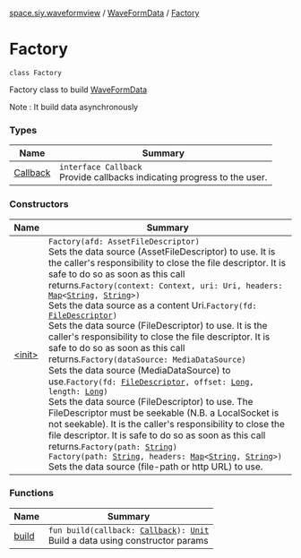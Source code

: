 [space.siy.waveformview](../../index.md) / [WaveFormData](../index.md) / [Factory](./index.md)

# Factory

`class Factory`

Factory class to build [WaveFormData](../index.md)

Note : It build data asynchronously

### Types

| Name | Summary |
|---|---|
| [Callback](-callback/index.md) | `interface Callback`<br>Provide callbacks indicating progress to the user. |

### Constructors

| Name | Summary |
|---|---|
| [&lt;init&gt;](-init-.md) | `Factory(afd: AssetFileDescriptor)`<br>Sets the data source (AssetFileDescriptor) to use. It is the caller's responsibility to close the file descriptor. It is safe to do so as soon as this call returns.`Factory(context: Context, uri: Uri, headers: `[`Map`](https://kotlinlang.org/api/latest/jvm/stdlib/kotlin.collections/-map/index.html)`<`[`String`](https://kotlinlang.org/api/latest/jvm/stdlib/kotlin/-string/index.html)`, `[`String`](https://kotlinlang.org/api/latest/jvm/stdlib/kotlin/-string/index.html)`>)`<br>Sets the data source as a content Uri.`Factory(fd: `[`FileDescriptor`](http://docs.oracle.com/javase/6/docs/api/java/io/FileDescriptor.html)`)`<br>Sets the data source (FileDescriptor) to use. It is the caller's responsibility to close the file descriptor. It is safe to do so as soon as this call returns.`Factory(dataSource: MediaDataSource)`<br>Sets the data source (MediaDataSource) to use.`Factory(fd: `[`FileDescriptor`](http://docs.oracle.com/javase/6/docs/api/java/io/FileDescriptor.html)`, offset: `[`Long`](https://kotlinlang.org/api/latest/jvm/stdlib/kotlin/-long/index.html)`, length: `[`Long`](https://kotlinlang.org/api/latest/jvm/stdlib/kotlin/-long/index.html)`)`<br>Sets the data source (FileDescriptor) to use. The FileDescriptor must be seekable (N.B. a LocalSocket is not seekable). It is the caller's responsibility to close the file descriptor. It is safe to do so as soon as this call returns.`Factory(path: `[`String`](https://kotlinlang.org/api/latest/jvm/stdlib/kotlin/-string/index.html)`)`<br>`Factory(path: `[`String`](https://kotlinlang.org/api/latest/jvm/stdlib/kotlin/-string/index.html)`, headers: `[`Map`](https://kotlinlang.org/api/latest/jvm/stdlib/kotlin.collections/-map/index.html)`<`[`String`](https://kotlinlang.org/api/latest/jvm/stdlib/kotlin/-string/index.html)`, `[`String`](https://kotlinlang.org/api/latest/jvm/stdlib/kotlin/-string/index.html)`>)`<br>Sets the data source (file-path or http URL) to use. |

### Functions

| Name | Summary |
|---|---|
| [build](build.md) | `fun build(callback: `[`Callback`](-callback/index.md)`): `[`Unit`](https://kotlinlang.org/api/latest/jvm/stdlib/kotlin/-unit/index.html)<br>Build a data using constructor params |

